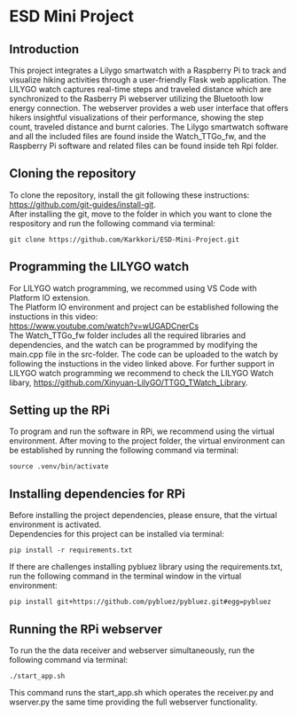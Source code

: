 # ESD Mini Project

## Introduction
This project integrates a Lilygo smartwatch with a Raspberry Pi to track and visualize hiking activities through a user-friendly Flask web application. The LILYGO watch captures real-time steps and traveled distance which are synchronized to the Rasberry Pi webserver utilizing the Bluetooth low energy connection. The webserver provides a web user interface that offers hikers insightful visualizations of their performance, showing the step count, traveled distance and burnt calories. The Lilygo smartwatch software and all the included files are found inside the Watch_TTGo_fw, and the Raspberry Pi software and related files can be found inside teh Rpi folder.

## Cloning the repository

To clone the repository, install the git following these instructions: https://github.com/git-guides/install-git. \
After installing the git, move to the folder in which you want to clone the respository and run the following command via terminal:
```
git clone https://github.com/Karkkori/ESD-Mini-Project.git
```
## Programming the LILYGO watch

For LILYGO watch programming, we recommed using VS Code with Platform IO extension. \
The Platform IO environment and project can be established following the instuctions in this video:\
https://www.youtube.com/watch?v=wUGADCnerCs \
The Watch_TTGo_fw folder includes all the required libraries and dependencies, and the watch can be programmed by modifying the main.cpp file in the src-folder.
The code can be uploaded to the watch by following the instuctions in the video linked above. For further support in LILYGO watch programming we recommend to check the LILYGO Watch libary, https://github.com/Xinyuan-LilyGO/TTGO_TWatch_Library.

## Setting up the RPi 
To program and run the software in RPi, we recommend using the virtual environment.
After moving to the project folder, the virtual environment can be established by running the following command via terminal:
```
source .venv/bin/activate

```
## Installing dependencies for RPi
Before installing the project dependencies, please ensure, that the virtual environment is activated.\
Dependencies for this project can be installed via terminal:
```
pip install -r requirements.txt
```
If there are challenges installing pybluez library using the requirements.txt, run the following command in the terminal window in the virtual environment:
```
pip install git+https://github.com/pybluez/pybluez.git#egg=pybluez
```

## Running the RPi webserver
To run the the data receiver and webserver simultaneously, run the following command via terminal:
```
./start_app.sh
```
This command runs the start_app.sh which operates the receiver.py and wserver.py the same time providing the full webserver functionality.

